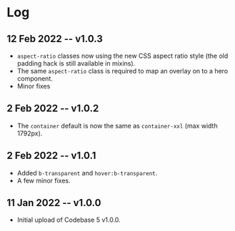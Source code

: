 # Log

## 12 Feb 2022 -- v1.0.3

* `aspect-ratio` classes now using the new CSS aspect ratio style (the old padding hack is still available in mixins).
* The same `aspect-ratio` class is required to map an overlay on to a hero component.
* Minor fixes

## 2 Feb 2022 -- v1.0.2

* The `container` default is now the same as `container-xxl` (max width 1792px).

## 2 Feb 2022 -- v1.0.1

* Added `b-transparent` and `hover:b-transparent`.
* A few minor fixes.

## 11 Jan 2022 -- v1.0.0

* Initial upload of Codebase 5 v1.0.0.